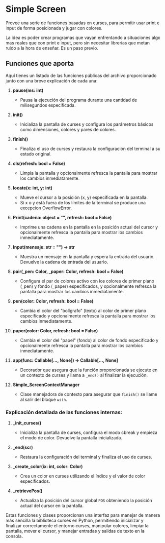 # Simple Screen

Provee una serie de funciones basadas en curses, para permitir usar print e input de forma posicionada y jugar con colores.

La idea es poder crear programas que vayan enfrentando a situaciones algo mas reales que con print e input, pero sin necesitar librerias que metan ruido a la hora de enseñar. Es un paso previo.

## Funciones que aporta

Aquí tienes un listado de las funciones públicas del archivo proporcionado junto con una breve explicación de cada una:

1. **pause(ms: int)**
   - Pausa la ejecución del programa durante una cantidad de milisegundos especificada.

2. **init()**
   - Inicializa la pantalla de curses y configura los parámetros básicos como dimensiones, colores y pares de colores.

3. **finish()**
   - Finaliza el uso de curses y restaura la configuración del terminal a su estado original.

4. **cls(refresh: bool = False)**
   - Limpia la pantalla y opcionalmente refresca la pantalla para mostrar los cambios inmediatamente.

5. **locate(x: int, y: int)**
   - Mueve el cursor a la posición (x, y) especificada en la pantalla.
   - Si x o y está fuera de los límites de la terminal se produce una excepcion OverflowError.

6. **Print(cadena: object = "", refresh: bool = False)**
   - Imprime una cadena en la pantalla en la posición actual del cursor y opcionalmente refresca la pantalla para mostrar los cambios inmediatamente.

7. **Input(mensaje: str = "") -> str**
   - Muestra un mensaje en la pantalla y espera la entrada del usuario. Devuelve la cadena de entrada del usuario.

8. **pair(_pen: Color, _paper: Color, refresh: bool = False)**
   - Configura el par de colores activo con los colores de primer plano (_pen) y fondo (_paper) especificados, y opcionalmente refresca la pantalla para mostrar los cambios inmediatamente.

9. **pen(color: Color, refresh: bool = False)**
   - Cambia el color del "bolígrafo" (texto) al color de primer plano especificado y opcionalmente refresca la pantalla para mostrar los cambios inmediatamente.

10. **paper(color: Color, refresh: bool = False)**
    - Cambia el color del "papel" (fondo) al color de fondo especificado y opcionalmente refresca la pantalla para mostrar los cambios inmediatamente.

11. **app(func: Callable[..., None]) -> Callable[..., None]**
    - Decorador que asegura que la función proporcionada se ejecute en un contexto de curses y llama a `_end()` al finalizar la ejecución.

12. **Simple_ScreenContextManager**
    - Clase manejadora de contexto para asegurar que `finish()` se llame al salir del bloque `with`.

### Explicación detallada de las funciones internas:

1. **_init_curses()**
   - Inicializa la pantalla de curses, configura el modo cbreak y empieza el modo de color. Devuelve la pantalla inicializada.

2. **_end(scr)**
   - Restaura la configuración del terminal y finaliza el uso de curses.

3. **_create_color(ix: int, color: Color)**
   - Crea un color en curses utilizando el índice y el valor de color especificados.

4. **_retrievePos()**
   - Actualiza la posición del cursor global `POS` obteniendo la posición actual del cursor en la pantalla.

Estas funciones y clases proporcionan una interfaz para manejar de manera más sencilla la biblioteca curses en Python, permitiendo inicializar y finalizar correctamente el entorno curses, manipular colores, limpiar la pantalla, mover el cursor, y manejar entradas y salidas de texto en la consola.